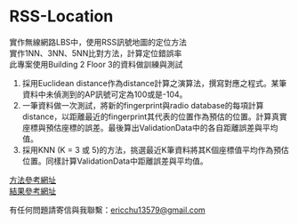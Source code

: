 # RSS-Location
實作無線網路LBS中，使用RSS訊號地圖的定位方法<br>
實作1NN、3NN、5NN比對方法，計算定位錯誤率<br>
此專案使用Building 2 Floor 3的資料做訓練與測試<br>
1. 採用Euclidean distance作為distance計算之演算法，撰寫對應之程式。某筆資料中未偵測到的AP訊號可定為100或是-104。<br>
2. 一筆資料做一次測試，將新的fingerprint與radio database的每項計算distance，以距離最近的fingerprint其代表的位置作為預估的位置。計算真實座標與預估座標的誤差。最後算出ValidationData中的各自距離誤差與平均值。<br>
3. 採用KNN (K = 3 或 5)的方法，挑選最近K筆資料將其K個座標值平均作為預估位置。同樣計算ValidationData中距離誤差與平均值。<br>

[方法參考網址](http://indoorlocplatform.uji.es/methods/knn/)<br> 
[結果參考網址](http://indoorlocplatform.uji.es/dashboard/ujiindoorloc/)<br>







有任何問題請寄信與我聯繫：ericchu13579@gmail.com
